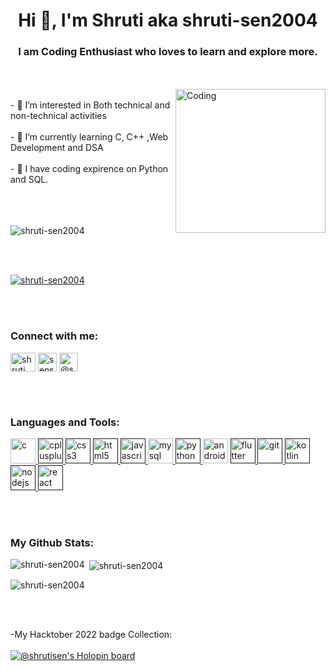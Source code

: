 <h1 align="center">Hi 👋, I'm Shruti aka shruti-sen2004</h1>
<h3 align="center">I am Coding Enthusiast who loves to learn and explore more.</h3>
<br>
<br>          

<img align="right" alt="Coding" width="240" height="230" src="https://github.com/shruti-sen2004/shruti-sen2004/assets/115914670/2ee5aa22-a9fa-4254-af34-38bf3ac61695">
<br>- 👀 I’m interested in Both technical and non-technical activities</br>
<br>- 🌱 I’m currently learning C, C++ ,Web Development and DSA</br>
<br>- 💞️ I have coding expirence on Python and SQL.</br>
<br>
<br>

<br>
<p align="left"> <img src="https://komarev.com/ghpvc/?username=shruti-sen2004&label=Profile%20views&color=0e75b6&style=flat" alt="shruti-sen2004" /> </p>
<br>
<br>

<p align="left"> <a href="https://github.com/ryo-ma/github-profile-trophy"><img src="https://github-profile-trophy.vercel.app/?username=shruti-sen2004" alt="shruti-sen2004" /></a> </p>
<br>
<br>
         
<h3 align="left">Connect with me:</h3>
<p align="left">
<a href="https://www.linkedin.com/in/shruti-sen-6b6924253/" target="blank"><img align="center" src="https://cdn.jsdelivr.net/gh/devicons/devicon/icons/linkedin/linkedin-original.svg" alt="shruti sen" height="30" width="40" /></a>
<a href="https://codesandbox.io/u/senshruti2020" target="blank"><img align="center" src="https://raw.githubusercontent.com/rahuldkjain/github-profile-readme-generator/master/src/images/icons/Social/codesandbox.svg" alt="senshruti2020" height="30" width="30" /></a>
<a href="https://www.hackerrank.com/senshruti2020?hr_r=1" target="blank"><img align="center" src="https://raw.githubusercontent.com/rahuldkjain/github-profile-readme-generator/master/src/images/icons/Social/hackerrank.svg" alt="@senshruti2020" height="30" width="30" /></a>
</p>
<br>
<br>
      
<h3 align="left">Languages and Tools:</h3>
<p align="left"> <a href="https://www.cprogramming.com/" target="_blank" rel="noreferrer"> 
<img src="https://github.com/shruti-sen2004/shruti-sen2004/assets/115914670/da5c1e17-a143-484c-8a49-d547a5539bcb" alt="c" width="40" height="40"/> </a> 
<a href="" target="_blank" rel="noreferrer"> <img src="https://cdn.jsdelivr.net/gh/devicons/devicon/icons/cplusplus/cplusplus-original.svg" alt="cplusplus" width="40" height="40"/> </a> 
<a href="" target="_blank" rel="noreferrer"> <img src="https://cdn.jsdelivr.net/gh/devicons/devicon/icons/css3/css3-original.svg" alt="css3" width="40" height="40"/> </a> <a href="https://www.w3.org/html/" target="_blank" rel="noreferrer"> 
<a href="" target="_blank" rel="noreferrer"><img src="https://cdn.jsdelivr.net/gh/devicons/devicon/icons/html5/html5-original.svg" alt="html5" width="40" height="40"/> </a> 
<a href="" alt="javascrtarget="_blank" rel="noreferrer"> <img src="https://cdn.jsdelivr.net/gh/devicons/devicon/icons/javascript/javascript-original.svg" alt="javascript" width="40" height="40"/> </a> <a href="https://www.mysql.com/" target="_blank" rel="noreferrer"> 
<img src="https://cdn.jsdelivr.net/gh/devicons/devicon/icons/mysql/mysql-original-wordmark.svg" alt="mysql" width="40" height="40"/> </a> 
<a href="" target="_blank" rel="noreferrer"> <img src="https://cdn.jsdelivr.net/gh/devicons/devicon/icons/python/python-original.svg" alt="python" width="40" height="40"/> </a> 
<img src="https://cdn.jsdelivr.net/gh/devicons/devicon/icons/androidstudio/androidstudio-original.svg" alt="android" width="40" height="40"/> </a> 
<a href="" target="_blank" rel="noreferrer"> <img src="https://cdn.jsdelivr.net/gh/devicons/devicon/icons/flutter/flutter-original.svg" alt="flutter" width="40" height="40"/> </a> <a href="" target="_blank" rel="noreferrer"> 
<img src="https://www.vectorlogo.zone/logos/git-scm/git-scm-icon.svg" alt="git" width="40" height="40"/> </a> 
<a href="" target="_blank" rel="noreferrer"> <img src="https://www.vectorlogo.zone/logos/kotlinlang/kotlinlang-icon.svg" alt="kotlin" width="40" height="40"/> </a>
<a href="" target="_blank" rel="noreferrer"> <img src="https://cdn.jsdelivr.net/gh/devicons/devicon/icons/nodejs/nodejs-original.svg" alt="nodejs" width="40" height="40"/> </a> <a href="" target="_blank" rel="noreferrer"> 
<img src="https://cdn.jsdelivr.net/gh/devicons/devicon/icons/react/react-original.svg" alt="react" width="40" height="40"/> </a> </p></p>
<br>
<br>

<h3 align="left">My Github Stats:</h3>
<p><img align="left" src="https://github-readme-stats.vercel.app/api/top-langs?username=shruti-sen2004&show_icons=true&locale=en&layout=compact" alt="shruti-sen2004" /></p>

<p>&nbsp;<img align="center" src="https://github-readme-stats.vercel.app/api?username=shruti-sen2004&show_icons=true&locale=en" alt="shruti-sen2004" /></p>

<p><img align="center" src="https://github-readme-streak-stats.herokuapp.com/?user=shruti-sen2004&" alt="shruti-sen2004" /></p>
<br>
<br>

-My Hacktober 2022 badge Collection:
<br></br>
[![@shrutisen's Holopin board](https://holopin.me/shrutisen)](https://holopin.io/@shrutisen)


<!---
shruti-sen2004/shruti-sen2004 is a ✨ special ✨ repository because its `README.md` (this file) appears on your GitHub profile.
You can click the Preview link to take a look at your changes.
--->
